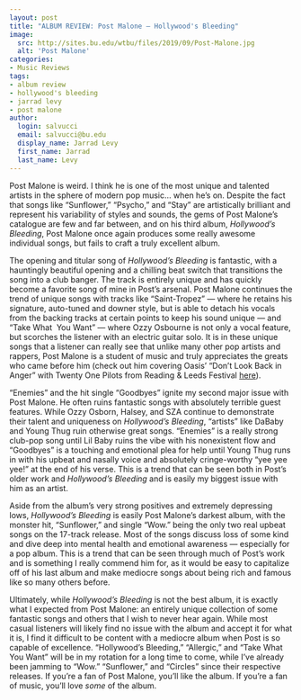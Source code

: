 ```yaml
---
layout: post
title: "ALBUM REVIEW: Post Malone — Hollywood's Bleeding"
image: 
  src: http://sites.bu.edu/wtbu/files/2019/09/Post-Malone.jpg
  alt: 'Post Malone'
categories:
- Music Reviews
tags:
- album review
- hollywood's bleeding
- jarrad levy
- post malone
author:
  login: salvucci
  email: salvucci@bu.edu
  display_name: Jarrad Levy
  first_name: Jarrad
  last_name: Levy
---
```

Post Malone is weird. I think he is one of the most unique and talented artists in the sphere of modern pop music… when he’s on. Despite the fact that songs like “Sunflower,” “Psycho,” and “Stay” are artistically brilliant and represent his variability of styles and sounds, the gems of Post Malone’s catalogue are few and far between, and on his third album, _Hollywood’s Bleeding_, Post Malone once again produces some really awesome individual songs, but fails to craft a truly excellent album.

The opening and titular song of _Hollywood’s Bleeding_ is fantastic, with a hauntingly beautiful opening and a chilling beat switch that transitions the song into a club banger. The track is entirely unique and has quickly become a favorite song of mine in Post’s arsenal. Post Malone continues the trend of unique songs with tracks like “Saint-Tropez” — where he retains his signature, auto-tuned and downer style, but is able to detach his vocals from the backing tracks at certain points to keep his sound unique — and “Take What  You Want” — where Ozzy Osbourne is not only a vocal feature, but scorches the listener with an electric guitar solo. It is in these unique songs that a listener can really see that unlike many other pop artists and rappers, Post Malone is a student of music and truly appreciates the greats who came before him (check out him covering Oasis’ “Don’t Look Back in Anger” with Twenty One Pilots from Reading & Leeds Festival [here](https://www.youtube.com/watch?v=zrHn4Vug7IA)).

“Enemies” and the hit single “Goodbyes” ignite my second major issue with Post Malone. He often ruins fantastic songs with absolutely terrible guest features. While Ozzy Osborn, Halsey, and SZA continue to demonstrate their talent and uniqueness on _Hollywood’s Bleeding_, “artists” like DaBaby and Young Thug ruin otherwise great songs. “Enemies” is a really strong club-pop song until Lil Baby ruins the vibe with his nonexistent flow and “Goodbyes” is a touching and emotional plea for help until Young Thug runs in with his upbeat and nasally voice and absolutely cringe-worthy “yee yee yee!” at the end of his verse. This is a trend that can be seen both in Post’s older work and _Hollywood’s Bleeding_ and is easily my biggest issue with him as an artist.

Aside from the album’s very strong positives and extremely depressing lows, _Hollywood’s Bleeding_ is easily Post Malone’s darkest album, with the monster hit, “Sunflower,” and single “Wow.” being the only two real upbeat songs on the 17-track release. Most of the songs discuss loss of some kind and dive deep into mental health and emotional awareness — especially for a pop album. This is a trend that can be seen through much of Post’s work and is something I really commend him for, as it would be easy to capitalize off of his last album and make mediocre songs about being rich and famous like so many others before.

Ultimately, while _Hollywood’s Bleeding_ is not the best album, it is exactly what I expected from Post Malone: an entirely unique collection of some fantastic songs and others that I wish to never hear again. While most casual listeners will likely find no issue with the album and accept it for what it is, I find it difficult to be content with a mediocre album when Post is so capable of excellence. “Hollywood’s Bleeding,” “Allergic,” and “Take What You Want” will be in my rotation for a long time to come, while I’ve already been jamming to “Wow.” “Sunflower,” and “Circles” since their respective releases. If you’re a fan of Post Malone, you’ll like the album. If you’re a fan of music, you’ll love _some_ of the album.
